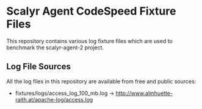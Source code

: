 # Scalyr Agent CodeSpeed Fixture Files

This repository contains various log fixture files which are used to benchmark
the scalyr-agent-2 project.

## Log File Sources

All the log files in this repository are available from free and public
sources:

* fixtures/logs/access_log_100_mb.log -> http://www.almhuette-raith.at/apache-log/access.log
